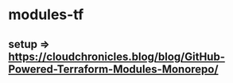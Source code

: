 # modules-tf

## setup => https://cloudchronicles.blog/blog/GitHub-Powered-Terraform-Modules-Monorepo/
